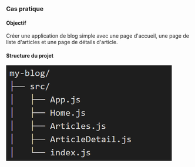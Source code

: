 ### Cas pratique

#### Objectif

Créer une application de blog simple avec une page d'accueil, une page de liste d'articles et une page de détails d'article.

#### Structure du projet

![1731416649699](image/ennonce/1731416649699.png)
